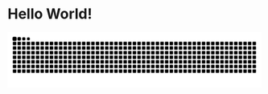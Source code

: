 # Hello World!

<!-- <div align="center">
  <img src="https://github.com/user-attachments/assets/cd5651d1-b74a-4d0e-944f-d2cf8421563d" alt="WhatsApp Image" />
</div>

-->

<img src="https://raw.githubusercontent.com/avd1729/avd1729/output/snake.svg" alt="Snake animation" />

###
